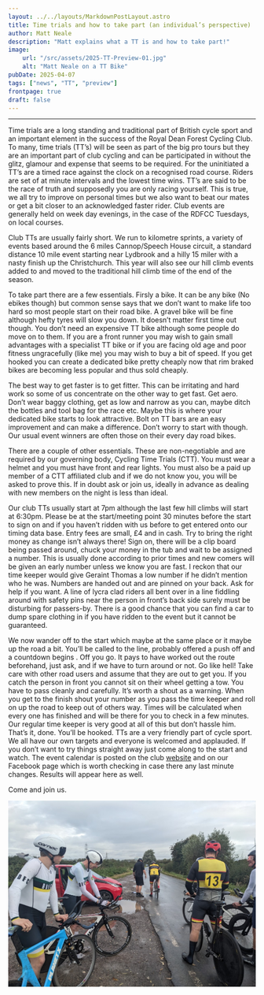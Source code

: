 ```yaml
---
layout: ../../layouts/MarkdownPostLayout.astro
title: Time trials and how to take part (an individual’s perspective)
author: Matt Neale
description: "Matt explains what a TT is and how to take part!"
image:
    url: "/src/assets/2025-TT-Preview-01.jpg"
    alt: "Matt Neale on a TT Bike"
pubDate: 2025-04-07
tags: ["news", "TT", "preview"]
frontpage: true
draft: false
---
```

****

Time trials are a long standing and traditional part of British cycle sport and an important element in the success of the Royal Dean Forest Cycling Club. To many, time trials (TT’s) will be seen as part of the big pro tours but they are an important part of club cycling and can be participated in without the glitz, glamour and expense that seems to be required. For the uninitiated a TT’s are a timed race against the clock on a recognised road course. Riders are set of at minute intervals and the lowest time wins. TT’s are said to be the race of truth and supposedly you are only racing yourself. This is true, we all try to improve on personal times but we also want to beat our mates or get a bit closer to an acknowledged faster rider.  Club events are generally held on week day evenings, in the case of the RDFCC  Tuesdays,  on local courses. 

Club TTs are usually fairly short. We run to kilometre sprints, a variety of events based around the 6 miles Cannop/Speech House circuit, a standard distance 10 mile event starting near Lydbrook and a hilly 15 miler with a nasty finish up the Christchurch. This year will also see our hill climb events added to and moved to the traditional hill climb time of the end of the season. 

To take part there are a few essentials. Firsly a bike. It can be any bike (No ebikes though) but common sense says that we don’t want to make life too hard so most people start on their road bike. A gravel bike will be fine although hefty tyres will slow you down. It doesn’t matter first time out though. You don’t need an expensive TT bike although some people do move on to them. If you are a front runner you may wish to gain small advantages with a specialist TT bike or if you are facing old age and poor fitness ungracefully (like me) you may wish to buy a bit of speed. If you get hooked you can create a dedicated bike pretty cheaply now that rim braked bikes are becoming less popular and thus sold cheaply. 

The best way to get faster is to get fitter. This can be irritating and hard work so some of us concentrate on the other way to get fast. Get aero. Don’t wear baggy clothing, get as low and narrow as you can, maybe ditch the bottles and tool bag for the race etc. Maybe this is where your dedicated bike starts to look attractive. Bolt on TT bars are an easy improvement and can make a difference. Don’t worry to start with though. Our usual event winners are often those on their every day road bikes. 

 There are a couple of other essentials. These are non-negotiable and are required by our governing body, Cycling Time Trials (CTT).  You must  wear a helmet and you must have front and rear lights. You must also be a paid up member of a CTT affiliated club and if we do not know you, you will be asked to prove this. If in doubt ask or join us, ideally in advance as dealing with new members on the night is less than ideal. 

Our club TTs usually start at 7pm although the last few hill climbs will start at 6:30pm. Please be at the start/meeting point 30 minutes before the start to sign on and if you haven’t ridden with us before to get entered onto our timing data base. Entry fees are small, £4 and in cash. Try to bring the right money as change isn’t always there! Sign on, there will be a clip board being passed around, chuck your money in the tub and wait to be assigned a number. This is usually done according to prior times and new comers will be given an early number unless we know you are fast. I reckon that our time keeper would give Geraint Thomas a low number if he didn’t mention who he was. Numbers are handed out and are pinned on your back. Ask for help if you want. A line of lycra clad riders all bent over in a line fiddling around with safety pins near the person in front’s back side surely must be disturbing for passers-by.  There is a good chance that you can find a car to dump spare clothing in if you have ridden to the event but it cannot be guaranteed. 

We now wander off to the start which maybe at the same place or it maybe up the road a bit. You’ll be called to the line, probably offered a push off and a countdown begins . Off you go. It pays to have worked out the route beforehand, just ask, and if we have to turn around or not. Go like hell! Take care with other road users and assume that they are out to get you. If you catch the person in front you cannot sit on their wheel getting a tow. You have to pass cleanly and carefully. It’s worth a shout as a warning. When you get to the finish shout your number as you pass the time keeper and roll on up the road to keep out of others way. Times will be calculated when every one has finished and will be there for you to check in a few minutes. Our regular time keeper is very good at all of this but don’t hassle him. 
That’s it, done. You’ll be hooked. TTs are a very friendly part of cycle sport. We all have our own targets and everyone is welcomed and applauded. If you don’t want to try things straight away just come along to the start and watch. The event calendar is posted on the club <a href="https://rdfcc.org.uk/timetrials/" target="_blank">website</a> and on our Facebook page which is worth checking in case there any last minute changes. Results will appear here as well. 

Come and join us.


![Start of a TT](../../assets/2025-TT-Preview-02.jpg)


